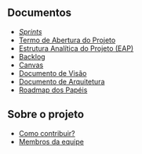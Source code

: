## Documentos
- [<i>Sprints</i>](/sprints.md)
- [Termo de Abertura do Projeto]()
- [Estrutura Analítica do Projeto (EAP)](/wbs.md)
- [Backlog]()
- [Canvas](/canvas.md)
- [Documento de Visão](/vision_doc.md)
- [Documento de Arquitetura](/arq_doc.md)
- [Roadmap dos Papéis](/roadmap_all.md)

## Sobre o projeto
- [Como contribuir?](CONTRIBUTING.md)
- [Membros da equipe](members.md)
